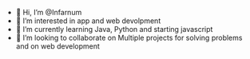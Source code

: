 - 👋 Hi, I’m @Infarnum
- 👀 I’m interested in app and web devolpment 
- 🌱 I’m currently learning Java, Python and starting javascript
- 💞️ I’m looking to collaborate on Multiple projects for solving problems and on web development
